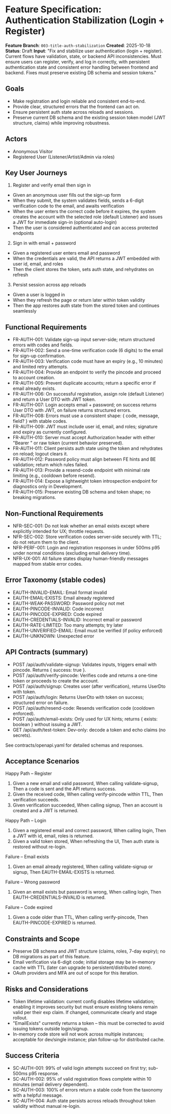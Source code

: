 # Feature Specification: Authentication Stabilization (Login + Register)

**Feature Branch**: `003-title-auth-stabilization`
**Created**: 2025-10-18
**Status**: Draft
**Input**: "Fix and stabilize user authentication (login + register). Current flows have validation, state, or backend API inconsistencies. Must ensure users can register, verify, and log in correctly, with persistent authentication state and consistent error handling between frontend and backend. Fixes must preserve existing DB schema and session tokens."

## Goals

- Make registration and login reliable and consistent end-to-end.
- Provide clear, structured errors that the frontend can act on.
- Ensure persistent auth state across reloads and sessions.
- Preserve current DB schema and the existing session token model (JWT structure, claims) while improving robustness.

## Actors

- Anonymous Visitor
- Registered User (Listener/Artist/Admin via roles)

## Key User Journeys

1. Register and verify email then sign in

- Given an anonymous user fills out the sign-up form
- When they submit, the system validates fields, sends a 6-digit verification code to the email, and awaits verification
- When the user enters the correct code before it expires, the system creates the account with the selected role (default Listener) and issues a JWT for immediate sign-in (optional auto-login)
- Then the user is considered authenticated and can access protected endpoints

2. Sign in with email + password

- Given a registered user enters email and password
- When the credentials are valid, the API returns a JWT embedded with user id, email, and roles
- Then the client stores the token, sets auth state, and rehydrates on refresh

3. Persist session across app reloads

- Given a user is logged in
- When they refresh the page or return later within token validity
- Then the app restores auth state from the stored token and continues seamlessly

## Functional Requirements

- FR-AUTH-001: Validate sign-up input server-side; return structured errors with codes and fields.
- FR-AUTH-002: Send a one-time verification code (6 digits) to the email for sign-up confirmation.
- FR-AUTH-003: Verification code must have an expiry (e.g., 10 minutes) and limited retry attempts.
- FR-AUTH-004: Provide an endpoint to verify the pincode and proceed to account creation.
- FR-AUTH-005: Prevent duplicate accounts; return a specific error if email already exists.
- FR-AUTH-006: On successful registration, assign role (default Listener) and return a User DTO with JWT token.
- FR-AUTH-007: Login accepts email + password; on success returns User DTO with JWT, on failure returns structured errors.
- FR-AUTH-008: Errors must use a consistent shape: { code, message, field? } with stable codes.
- FR-AUTH-009: JWT must include user id, email, and roles; signature and expiry as currently configured.
- FR-AUTH-010: Server must accept Authorization header with either "Bearer <token>" or raw token (current behavior preserved).
- FR-AUTH-011: Client persists auth state using the token and rehydrates on reload; logout clears it.
- FR-AUTH-012: Password policy must align between FE hints and BE validation; return which rules failed.
- FR-AUTH-013: Provide a resend-code endpoint with minimal rate limiting (e.g., cooldown before resend).
- FR-AUTH-014: Expose a lightweight token introspection endpoint for diagnostics only in Development.
- FR-AUTH-015: Preserve existing DB schema and token shape; no breaking migrations.

## Non-Functional Requirements

- NFR-SEC-001: Do not leak whether an email exists except where explicitly intended for UX; throttle requests.
- NFR-SEC-002: Store verification codes server-side securely with TTL; do not return them to the client.
- NFR-PERF-001: Login and registration responses in under 500ms p95 under normal conditions (excluding email delivery time).
- NFR-UX-001: All failure states display human-friendly messages mapped from stable error codes.

## Error Taxonomy (stable codes)

- EAUTH-INVALID-EMAIL: Email format invalid
- EAUTH-EMAIL-EXISTS: Email already registered
- EAUTH-WEAK-PASSWORD: Password policy not met
- EAUTH-PINCODE-INVALID: Code incorrect
- EAUTH-PINCODE-EXPIRED: Code expired
- EAUTH-CREDENTIALS-INVALID: Incorrect email or password
- EAUTH-RATE-LIMITED: Too many attempts; try later
- EAUTH-UNVERIFIED-EMAIL: Email must be verified (if policy enforced)
- EAUTH-UNKNOWN: Unexpected error

## API Contracts (summary)

- POST /api/auth/validate-signup: Validates inputs, triggers email with pincode. Returns { success: true }.
- POST /api/auth/verify-pincode: Verifies code and returns a one-time token or proceeds to create the account.
- POST /api/auth/signup: Creates user (after verification), returns UserDto with token.
- POST /api/auth/login: Returns UserDto with token on success; structured error on failure.
- POST /api/auth/resend-code: Resends verification code (cooldown enforced).
- POST /api/auth/email-exists: Only used for UX hints; returns { exists: boolean } without issuing a JWT.
- GET /api/auth/test-token: Dev-only: decode a token and echo claims (no secrets).

See contracts/openapi.yaml for detailed schemas and responses.

## Acceptance Scenarios

Happy Path – Register

1. Given a new email and valid password, When calling validate-signup, Then a code is sent and the API returns success.
2. Given the received code, When calling verify-pincode within TTL, Then verification succeeds.
3. Given verification succeeded, When calling signup, Then an account is created and a JWT is returned.

Happy Path – Login

1. Given a registered email and correct password, When calling login, Then a JWT with id, email, roles is returned.
2. Given a valid token stored, When refreshing the UI, Then auth state is restored without re-login.

Failure – Email exists

1. Given an email already registered, When calling validate-signup or signup, Then EAUTH-EMAIL-EXISTS is returned.

Failure – Wrong password

1. Given an email exists but password is wrong, When calling login, Then EAUTH-CREDENTIALS-INVALID is returned.

Failure – Code expired

1. Given a code older than TTL, When calling verify-pincode, Then EAUTH-PINCODE-EXPIRED is returned.

## Constraints and Scope

- Preserve DB schema and JWT structure (claims, roles, 7-day expiry); no DB migrations as part of this feature.
- Email verification via 6-digit code; initial storage may be in-memory cache with TTL (later can upgrade to persistent/distributed store).
- OAuth providers and MFA are out of scope for this iteration.

## Risks and Considerations

- Token lifetime validation: current config disables lifetime validation; enabling it improves security but must ensure existing tokens remain valid per their exp claim. If changed, communicate clearly and stage rollout.
- "EmailExists" currently returns a token – this must be corrected to avoid issuing tokens outside login/signup.
- In-memory code store will not work across multiple instances; acceptable for dev/single instance; plan follow-up for distributed cache.

## Success Criteria

- SC-AUTH-001: 99% of valid login attempts succeed on first try; sub-500ms p95 response.
- SC-AUTH-002: 95% of valid registration flows complete within 10 minutes (email delivery dependent).
- SC-AUTH-003: 100% of errors return a stable code from the taxonomy with a helpful message.
- SC-AUTH-004: Auth state persists across reloads throughout token validity without manual re-login.
